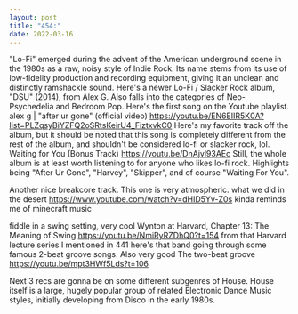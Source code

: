```yaml
---
layout: post
title: "454:"
date: 2022-03-16
---
```


"Lo-Fi" emerged during the advent of the American underground scene in the 1980s as a raw, noisy style of Indie Rock. Its name stems from its use of low-fidelity production and recording equipment, giving it an unclean and distinctly ramshackle sound. Here's a newer Lo-Fi / Slacker Rock album, "DSU" (2014), from Alex G. Also falls into the categories of Neo-Psychedelia and Bedroom Pop. Here's the first song on the Youtube playlist.
 alex g | "after ur gone" (official video)
https://youtu.be/EN6EIIR5K0A?list=PLZqsyBiYZFQ2oSRtsKeirU4_FiztxvkC0 Here's my favorite track off the album, but it should be noted that this song is completely different from the rest of the album, and shouldn't be considered lo-fi or slacker rock, lol.
 Waiting for You (Bonus Track)
https://youtu.be/DnAjvl93AEc Still, the whole album is at least worth listening to for anyone who likes lo-fi rock. Highlights being "After Ur Gone", "Harvey", "Skipper", and of course "Waiting For You".

Another nice breakcore track. This one is very atmospheric.
 what we did in the desert
https://www.youtube.com/watch?v=dHID5Yv-Z0s kinda reminds me of minecraft music

fiddle in a swing setting, very cool
 Wynton at Harvard, Chapter 13: The Meaning of Swing
https://youtu.be/NmiRyRZDhQ0?t=154 from that Harvard lecture series I mentioned in 441 here's that band going through some famous 2-beat groove songs. Also very good
 The two-beat groove
https://youtu.be/mpt3HWf5Lds?t=106

Next 3 recs are gonna be on some different subgenres of House. House itself is a large, hugely popular group of related Electronic Dance Music styles, initially developing from Disco in the early 1980s.
